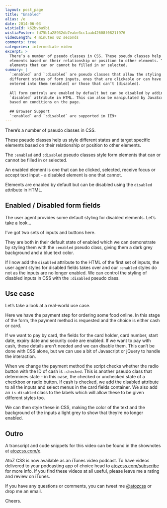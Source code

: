 ```yaml
---
layout: post_page
title: "Enabled"
alias: /e
date: 2014-06-03
wistiaId: k62bvbu9bi
wistiaPoster: fd75b1a28932db7eabe3cc1aab42608f0821f976
videoLength: 4 minutes 02 seconds
comments: true
categories: intermediate video
excerpt: >
  There’s a number of pseudo classes in CSS. These pseudo classes help us style different states and target specific
  elements based on their relationship or position to other elements. The :enabled and :disabled pseudo classes style form
  elements that can or cannot be filled in or selected.
summary: |
  `:enabled` and `:disabled` are pseudo classes that allow the styling of 
  different states of form inputs, ones that are clickable or can have text
  entered into them (enabled) or those that can’t (disabled).
  
  All form controls are enabled by default but can be disabled by adding the
  `disabled` attribute in HTML. This can also be manipulated by JavaScript
  based on conditions on the page.
  
  ## Browser Support
  `:enabled` and `:disabled` are supported in IE9+
---
```


There’s a number of pseudo classes in CSS.

These pseudo classes help us style different states and target specific
elements based on their relationship or position to other elements.

The `:enabled` and `:disabled` pseudo classes style form
elements that can or cannot be filled in or selected.

An enabled element is one that can be clicked, selected, receive focus
or accept text input - a disabled element is one that cannot.

Elements are enabled by default but can be disabled using the `disabled`
attribute in HTML.

## Enabled / Disabled form fields

The user agent provides some default styling for disabled elements.
Let’s take a look...

I’ve got two sets of inputs and buttons here.

They are both in their default state of enabled which we can demonstrate
by styling them with the `:enabled` pseudo class, giving them a dark
grey background and a blue text color.

If I now add the `disabled` attribute to the HTML of the first set of
inputs, the user agent styles for disabled fields takes over and our
`:enabled` styles do not as the inputs are no longer enabled.  We can
control the styling of disabled inputs in CSS with the `:disabled`
pseudo class.

## Use case

Let’s take a look at a real-world use case.

Here we have the payment step for ordering some food online. In this
stage of the form, the payment method is requested and the choice is
either cash or card.

If we want to pay by card, the fields for the card holder, card number,
start date, expiry date and security code are enabled. If we want to pay
with cash, these details aren’t needed and we can disable them. This
can’t be done with CSS alone, but we can use a bit of Javascript or
jQuery to handle the interaction.

When we change the payment method the script checks whether the radio
button with the ID of cash is `:checked`. This is another pseudo class
that determines state - in this case, the checked or unchecked state of
a checkbox or radio button. If cash is checked, we add the disabled
attribute to all the inputs and select menus in the card fields
container. We also add an `is-disabled` class to the labels which will
allow these to be given different styles too.

We can then style these in CSS, making the color of the text and the
background of the inputs a light grey to show that they’re no longer
enabled.

## Outro

A transcript and code snippets for this video can be found in the
shownotes at [atozcss.com/e](http://www.atozcss.com/e).

AtoZ CSS is now available as an iTunes video podcast. To have videos
delivered to your podcasting app of choice head to 
[atozcss.com/subscribe](http://www.atozcss.com/subscribe) for more info.
If you find these videos at all useful, please leave me a rating and
review on iTunes.

If you have any questions or comments, you can tweet me
[@atozcss](http://www.twitter.com/atozcss) or
drop me an email.

Cheers.


